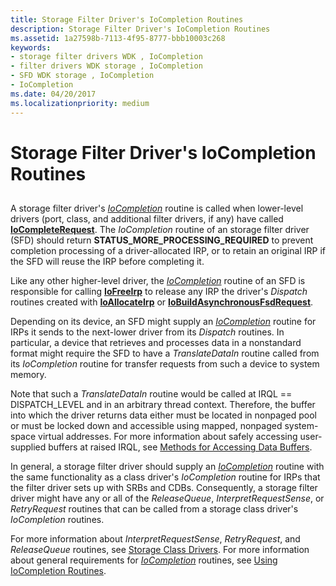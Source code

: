 ```yaml
---
title: Storage Filter Driver's IoCompletion Routines
description: Storage Filter Driver's IoCompletion Routines
ms.assetid: 1a27598b-7113-4f95-8777-bbb10003c268
keywords:
- storage filter drivers WDK , IoCompletion
- filter drivers WDK storage , IoCompletion
- SFD WDK storage , IoCompletion
- IoCompletion
ms.date: 04/20/2017
ms.localizationpriority: medium
---
```


# Storage Filter Driver's IoCompletion Routines


## <span id="ddk_storage_filter_drivers_iocompletion_routines_kg"></span><span id="DDK_STORAGE_FILTER_DRIVERS_IOCOMPLETION_ROUTINES_KG"></span>


A storage filter driver's [*IoCompletion*](https://msdn.microsoft.com/library/windows/hardware/ff548354) routine is called when lower-level drivers (port, class, and additional filter drivers, if any) have called [**IoCompleteRequest**](https://msdn.microsoft.com/library/windows/hardware/ff548343). The *IoCompletion* routine of an storage filter driver (SFD) should return **STATUS\_MORE\_PROCESSING\_REQUIRED** to prevent completion processing of a driver-allocated IRP, or to retain an original IRP if the SFD will reuse the IRP before completing it.

Like any other higher-level driver, the [*IoCompletion*](https://msdn.microsoft.com/library/windows/hardware/ff548354) routine of an SFD is responsible for calling [**IoFreeIrp**](https://msdn.microsoft.com/library/windows/hardware/ff549113) to release any IRP the driver's *Dispatch* routines created with [**IoAllocateIrp**](https://msdn.microsoft.com/library/windows/hardware/ff548257) or [**IoBuildAsynchronousFsdRequest**](https://msdn.microsoft.com/library/windows/hardware/ff548310).

Depending on its device, an SFD might supply an [*IoCompletion*](https://msdn.microsoft.com/library/windows/hardware/ff548354) routine for IRPs it sends to the next-lower driver from its *Dispatch* routines. In particular, a device that retrieves and processes data in a nonstandard format might require the SFD to have a *TranslateDataIn* routine called from its *IoCompletion* routine for transfer requests from such a device to system memory.

Note that such a *TranslateDataIn* routine would be called at IRQL == DISPATCH\_LEVEL and in an arbitrary thread context. Therefore, the buffer into which the driver returns data either must be located in nonpaged pool or must be locked down and accessible using mapped, nonpaged system-space virtual addresses. For more information about safely accessing user-supplied buffers at raised IRQL, see [Methods for Accessing Data Buffers](https://msdn.microsoft.com/library/windows/hardware/ff554436).

In general, a storage filter driver should supply an [*IoCompletion*](https://msdn.microsoft.com/library/windows/hardware/ff548354) routine with the same functionality as a class driver's *IoCompletion* routine for IRPs that the filter driver sets up with SRBs and CDBs. Consequently, a storage filter driver might have any or all of the *ReleaseQueue*, *InterpretRequestSense*, or *RetryRequest* routines that can be called from a storage class driver's *IoCompletion* routines.

For more information about *InterpretRequestSense*, *RetryRequest*, and *ReleaseQueue* routines, see [Storage Class Drivers](storage-class-drivers.md). For more information about general requirements for [*IoCompletion*](https://msdn.microsoft.com/library/windows/hardware/ff548354) routines, see [Using IoCompletion Routines](https://msdn.microsoft.com/library/windows/hardware/ff565398).

 

 




